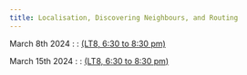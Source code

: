 ```yaml
---
title: Localisation, Discovering Neighbours, and Routing 
---
```



March 8th 2024
: [](#)
  : [(LT8, 6:30 to 8:30 pm)](#)


March 15th 2024
: [](#)
  : [(LT8, 6:30 to 8:30 pm)](#)


